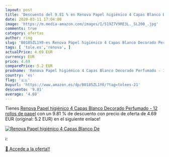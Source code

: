 ```yaml
---
layout: post
title: 'Descuento del 9.81 % en Renova Papel higiénico 4 Capas Blanco De'
date: 2020-03-11 17:04:08
image: 'https://m.media-amazon.com/images/I/519Z7V9RE3L._SL200_.jpg'
comments: true
category: ofertas
author: ring
slug: 'B0185ZL1Y0-es Renova Papel higiénico 4 Capas Blanco Decorado Perfumado -...'
tags: [ 'tole.es','renova', ]
actualPrice: 4.69 EUR
currency: EUR
price: 4.69
comparePrice: 5.2 EUR
prodname: 'Renova Papel higiénico 4 Capas Blanco Decorado Perfumado - 12 rollos de papel'
country: 'es'
flag: '🇪🇸'
buyurl: 'https://www.amazon.es/dp/B0185ZL1Y0/?tag=tolees-21'
descuento: '9.81'
average: '4.69'
---
```


Tienes [Renova Papel higiénico 4 Capas Blanco Decorado Perfumado - 12 rollos de papel](https://www.amazon.es/dp/B0185ZL1Y0/?tag=tolees-21) con un 9.81 % de descuento con precio de oferta de 4.69 EUR (original: 5.2 EUR) en el siguiente enlace!

[![Renova Papel higiénico 4 Capas Blanco De](https://m.media-amazon.com/images/I/519Z7V9RE3L._SL200_.jpg)](https://www.amazon.es/dp/B0185ZL1Y0/?tag=tolees-21)

ℹ️:


[🛒 Accede a la oferta!!](https://www.amazon.es/dp/B0185ZL1Y0/?tag=tolees-21)
